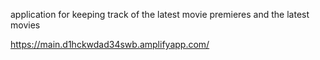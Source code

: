 
application for keeping track of the latest movie premieres and the latest movies

https://main.d1hckwdad34swb.amplifyapp.com/
